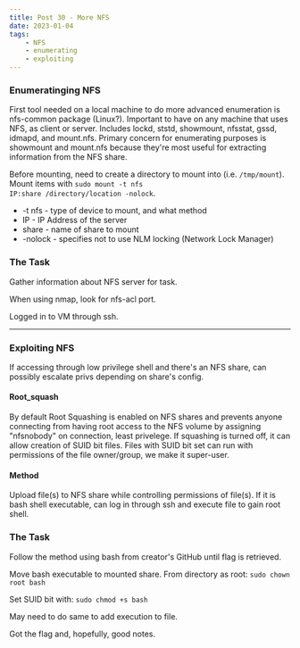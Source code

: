 ```yaml
---
title: Post 30 - More NFS
date: 2023-01-04
tags:
    - NFS
    - enumerating
    - exploiting
---
```

### Enumeratinging NFS
First tool needed on a local machine to do more advanced enumeration is nfs-common package (Linux?). Important to have on any machine that uses NFS, as client or server. Includes lockd, ststd, showmount, nfsstat, gssd, idmapd, and mount.nfs. Primary concern for enumerating purposes is showmount and mount.nfs because they're most useful for extracting information from the NFS share. 

Before mounting, need to create a directory to mount into (i.e. <code>/tmp/mount</code>). Mount items with <code>sudo mount -t nfs IP:share /directory/location -nolock</code>. 
- -t nfs - type of device to mount, and what method
- IP - IP Address of the server
- share - name of share to mount
- -nolock - specifies not to use NLM locking (Network Lock Manager)

### The Task
Gather information about NFS server for task. 

When using nmap, look for nfs-acl port.

Logged in to VM through ssh.

---
### Exploiting NFS
If accessing through low privilege shell and there's an NFS share, can possibly escalate privs depending on share's config. 

#### Root_squash
By default Root Squashing is enabled on NFS shares and prevents anyone connecting from having root access to the NFS volume by assigning "nfsnobody" on connection, least privelege. If squashing is turned off, it can allow creation of SUID bit files. Files with SUID bit set can run with permissions of the file owner/group, we make it super-user.

#### Method
Upload file(s) to NFS share while controlling permissions of file(s). If it is bash shell executable, can log in through ssh and execute file to gain root shell. 

### The Task
Follow the method using bash from creator's GitHub until flag is retrieved.

Move bash executable to mounted share. From directory as root: <code>sudo chown root bash</code>

Set SUID bit with: <code>sudo chmod +s bash</code>

May need to do same to add execution to file. 

Got the flag and, hopefully, good notes.